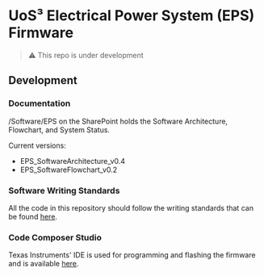 # UoS³ Electrical Power System (EPS) Firmware

> :warning: This repo is under development

## Development

### Documentation
/Software/EPS on the SharePoint holds the Software Architecture, Flowchart, and System Status.

Current versions:
- EPS_SoftwareArchitecture_v0.4
- EPS_SoftwareFlowchart_v0.2


### Software Writing Standards

All the code in this repository should follow the writing standards that can be found [here](https://github.com/uos3/obc-firmware/blob/6ae8a3d0de7401268aae7eb195c6f3ffc5b60dc2/docs/standards/sws.md).


### Code Composer Studio
Texas Instruments' IDE is used for programming and flashing the firmware and is available [here](https://www.ti.com/tool/CCSTUDIO).